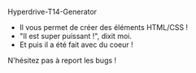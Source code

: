 Hyperdrive-T14-Generator

- Il vous permet de créer des éléments HTML/CSS !
- "Il est super puissant !", dixit moi.
- Et puis il a été fait avec du coeur !

N'hésitez pas à report les bugs !

